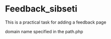 # Feedback_sibseti
This is a practical task for adding a feedback page

domain name specified in the path.php
